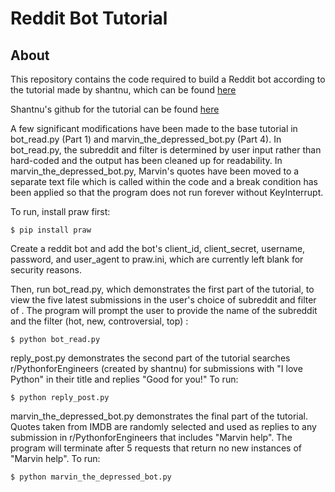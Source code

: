 # Reddit Bot Tutorial

About
-----

This repository contains the code required to build a Reddit bot according to the tutorial made by shantnu, which can be found [here](http://pythonforengineers.com/build-a-reddit-bot-part-1/)

Shantnu's github for the tutorial can be found [here](https://github.com/shantnu/RedditBot)

A few significant modifications have been made to the base tutorial in bot_read.py (Part 1) and marvin_the_depressed_bot.py (Part 4). In bot_read.py, the subreddit and filter is determined by user input rather than hard-coded and the output has been cleaned up for readability. In marvin_the_depressed_bot.py, Marvin's quotes have been moved to a separate text file which is called within the code and a break condition has been applied so that the program does not run forever without KeyInterrupt. 


To run, install praw first:

```
$ pip install praw
```

Create a reddit bot and add the bot's client_id, client_secret, username, password, and user_agent to praw.ini, which are currently left blank for security reasons.

Then, run bot_read.py, which demonstrates the first part of the tutorial, to view the five latest submissions in the user's choice of subreddit and filter of . The program will prompt the user to provide the name of the subreddit and the filter (hot, new, controversial, top) :

```
$ python bot_read.py
```

reply_post.py demonstrates the second part of the tutorial searches r/PythonforEngineers (created by shantnu) for submissions with "I love Python" in their title and replies "Good for you!" To run:

```
$ python reply_post.py
```

marvin_the_depressed_bot.py demonstrates the final part of the tutorial. Quotes taken from IMDB are randomly selected and used as replies to any submission in r/PythonforEngineers that includes "Marvin help". The program will terminate after 5 requests that return no new instances of "Marvin help". To run:

```
$ python marvin_the_depressed_bot.py
```
